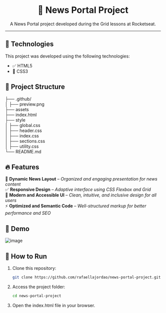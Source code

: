 
<h1 align="center">📌 News Portal Project</h1>

<p align="center">A News Portal project developed during the Grid lessons at Rocketseat.</p>

---

## 🚀 Technologies

This project was developed using the following technologies:

- ✅ HTML5
- 🎨 CSS3

## 📂 Project Structure
├── .github/<br>
│   ├── preview.png<br>
├── assets<br>
├── index.html<br>
├── style<br>
│   ├── global.css<br>
│   ├── header.css<br>
│   ├── index.css<br>
│   ├── sections.css<br>
│   ├── utility.css<br>
└── README.md

## 🔥 Features

📰 **Dynamic News Layout** – *Organized and engaging presentation for news content* <br>
✅ **Responsive Design** – *Adaptive interface using CSS Flexbox and Grid* <br>
🎨 **Modern and Accessible UI** – *Clean, intuitive, and inclusive design for all users* <br>
⚡ **Optimized and Semantic Code** – *Well-structured markup for better performance and SEO* <br>

## 📸 Demo

![image](https://github.com/user-attachments/assets/5112978e-c47d-4747-b831-fc51affb8b84)

## 🚀 How to Run

1. Clone this repository:
   ```bash
   git clone https://github.com/rafaellajordao/news-portal-project.git
2. Access the project folder:
   ```bash
   cd news-portal-project
3. Open the index.html file in your browser.
